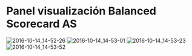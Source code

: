 # Panel visualización Balanced Scorecard AS

![2016-10-14_14-52-26](https://cloud.githubusercontent.com/assets/7976237/19397408/24d19518-921e-11e6-8c3d-8165f2c83823.png)
![2016-10-14_14-53-01](https://cloud.githubusercontent.com/assets/7976237/19397413/275ab6e8-921e-11e6-8d5c-db373df5d16b.png)
![2016-10-14_14-53-23](https://cloud.githubusercontent.com/assets/7976237/19397414/2901043e-921e-11e6-94f3-aee6f35fbc9b.png)
![2016-10-14_14-53-52](https://cloud.githubusercontent.com/assets/7976237/19397415/2ad621d6-921e-11e6-8a13-cd8b08e251cf.png)
